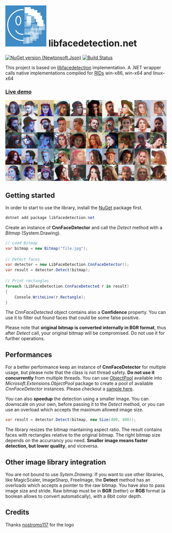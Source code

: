 # ![Logo](docs/assets/logo-small.png) libfacedetection.net
[![NuGet version (Newtonsoft.Json)](https://img.shields.io/nuget/v/libfacedetection.net.svg)](https://www.nuget.org/packages/libfacedetection.net/)
[![Build Status](https://dev.azure.com/ricciolo/libfacedetection.net/_apis/build/status/Ricciolo.libfacedetection.net?branchName=master)](https://dev.azure.com/ricciolo/libfacedetection.net/_build/latest?definitionId=30&branchName=master)

This project is based on [libfacedetection](https://github.com/ShiqiYu/libfacedetection) implementation. A .NET wrapper calls native implementations compiled for [RIDs](https://docs.microsoft.com/en-us/dotnet/core/rid-catalog) win-x86, win-x64 and linux-x64
### [Live demo](https://ricciolo.github.io/libfacedetection.net/)

![Output generated with sample](docs/assets/faces.jpg)

## Getting started
In order to start to use the library, install the [NuGet](https://www.nuget.org/packages/libfacedetection.net/) package first.
```powershell
dotnet add package libfacedetection.net
```
Create an instance of **CnnFaceDetector** and call the *Detect* method with a *Bitmap* (System.Drawing).
```csharp
// Load Bitmap
var bitmap = new Bitmap("file.jpg");

// Detect faces
var detector = new LibFaceDetection.CnnFaceDetector();
var result = detector.Detect(bitmap);

// Print rectangles
foreach (LibFaceDetection.CnnFaceDetected r in result)
{
    Console.WriteLine(r.Rectangle);
}
```
The *CnnFaceDetected* object contains also a **Confidence** property. You can use it to filter out found faces that could be some false positive.

Please note that **original bitmap is converted internally in BGR format**, thus after *Detect* call, your original bitmap will be compromised. Do not use it for further operations.

## Performances
For a better performance keep an instance of **CnnFaceDetector** for multiple usage, but please note that the class is not thread safety. **Do not use it concurrently** from multiple threads. You can use [ObjectPool<T>](https://docs.microsoft.com/dotnet/api/microsoft.extensions.objectpool.objectpool-1) available into *Microsoft.Extensions.ObjectPool* package to create a pool of available *CnnFaceDetector* instances. Please checkout a [sample here](tree/master/samples/AzureFunction).

You can also **speedup** the detection using a smaller image. You can downscale on your own, before passing it to the *Detect* method, or you can use an overload which accepts the maximum allowed image size.
```csharp
var result = detector.Detect(bitmap, new Size(400, 400));
```
The library resizes the bitmap mantaining aspect ratio. The result contains faces with rectangles relative to the original bitmap. The right bitmap size depends on the accurrancy you need. **Smaller image means faster detection, but lower quality**, and viceversa.

## Other image library integration
You are not bound to use *Sytem.Drawing*. If you want to use other libraries, like MagicScaler, ImageSharp, FreeImage, the **Detect** method has an overloads which accepts a pointer to the raw bitmap. You have also to pass image size and stride.
Raw bitmap must be in **BGR** (better) or **RGB** format (a boolean allows to convert automatically), with a 8bit color depth.

## Credits
Thanks [nostromo117](https://github.com/nostromo117) for the logo

